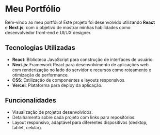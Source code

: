 # Meu Portfólio

Bem-vindo ao meu portfólio! Este projeto foi desenvolvido utilizando **React** e **Next.js**, com o objetivo de mostrar minhas habilidades como desenvolvedor front-end e UI/UX designer.

## Tecnologias Utilizadas

- **React**: Biblioteca JavaScript para construção de interfaces de usuário.
- **Next.js**: Framework React para desenvolvimento de aplicações web com renderização no lado do servidor e recursos como roteamento e otimização de performance.
- **CSS**: Estilização de componentes e layouts responsivos.
- **Vercel**: Plataforma para deploy da aplicação.

## Funcionalidades

- Visualização de projetos desenvolvidos.
- Detalhamento sobre cada projeto com links para repositórios.
- Layout responsivo, adaptável para diferentes dispositivos (desktop, tablet, celular).


